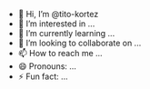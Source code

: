 - 👋 Hi, I’m @tito-kortez
- 👀 I’m interested in ...
- 🌱 I’m currently learning ...
- 💞️ I’m looking to collaborate on ...
- 📫 How to reach me ...
- 😄 Pronouns: ...
- ⚡ Fun fact: ...

<!---
tito-kortez/tito-kortez is a ✨ special ✨ repository because its `README.md` (this file) appears on your GitHub profile.
You can click the Preview link to take a look at your changes.
--->
